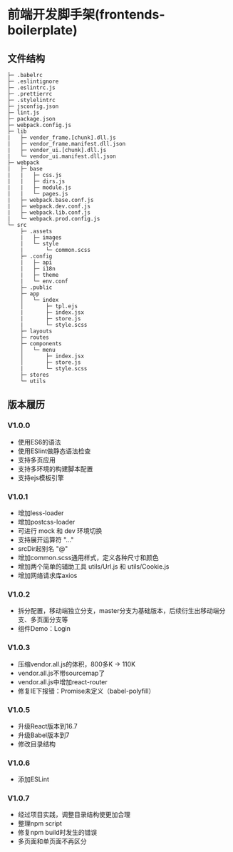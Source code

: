 # 前端开发脚手架(frontends-boilerplate)

## 文件结构

```
├─ .babelrc
├─ .eslintignore
├─ .eslintrc.js
├─ .prettierrc
├─ .stylelintrc
├─ jsconfig.json
├─ lint.js
├─ package.json
├─ webpack.config.js 
├─ lib
|   ├─ vender_frame.[chunk].dll.js
|   ├─ vendor_frame.manifest.dll.json
|   ├─ vender_ui.[chunk].dll.js
|   └─ vendor_ui.manifest.dll.json
├─ webpack
|   ├─ base
|   |   ├─ css.js
|   |   ├─ dirs.js
|   |   ├─ module.js
|   |   └─ pages.js 
|   ├─ webpack.base.conf.js
|   ├─ webpack.dev.conf.js
|   ├─ webpack.lib.conf.js
|   └─ webpack.prod.config.js
└─ src
    ├─ .assets
    |   ├─ images
    |   └─ style  
    |       └─ common.scss 
    ├─ .config
    |   ├─ api
    |   ├─ i18n
    |   ├─ theme
    |   └─ env.conf
    ├─ .public
    ├─ app
    │   └─ index 
    │       ├─ tpl.ejs
    |       ├─ index.jsx
    |       ├─ store.js
    |       └─ style.scss
    ├─ layouts
    ├─ routes
    ├─ components
    │   └─ menu 
    │       ├─ index.jsx
    │       ├─ store.js
    |       └─ style.scss    
    ├─ stores
    └─ utils 
```

## 版本履历

### V1.0.0

* 使用ES6的语法
* 使用ESlint做静态语法检查
* 支持多页应用
* 支持多环境的构建脚本配置
* 支持ejs模板引擎

### V1.0.1

* 增加less-loader
* 增加postcss-loader
* 可进行 mock 和 dev 环境切换
* 支持展开运算符 "..."
* srcDir起别名 "@"
* 增加common.scss通用样式，定义各种尺寸和颜色
* 增加两个简单的辅助工具 utils/Url.js 和 utils/Cookie.js
* 增加网络请求库axios

### V1.0.2

* 拆分配置，移动端独立分支，master分支为基础版本，后续衍生出移动端分支、多页面分支等
* 组件Demo：Login

### V1.0.3

* 压缩vendor.all.js的体积，800多K -> 110K
* vendor.all.js不带sourcemap了
* vendor.all.js中增加react-router
* 修复IE下报错：Promise未定义（babel-polyfill）

### V1.0.5

* 升级React版本到16.7
* 升级Babel版本到7
* 修改目录结构

### V1.0.6

* 添加ESLint

### V1.0.7

* 经过项目实践，调整目录结构使更加合理
* 整理npm script
* 修复npm build时发生的错误
* 多页面和单页面不再区分
